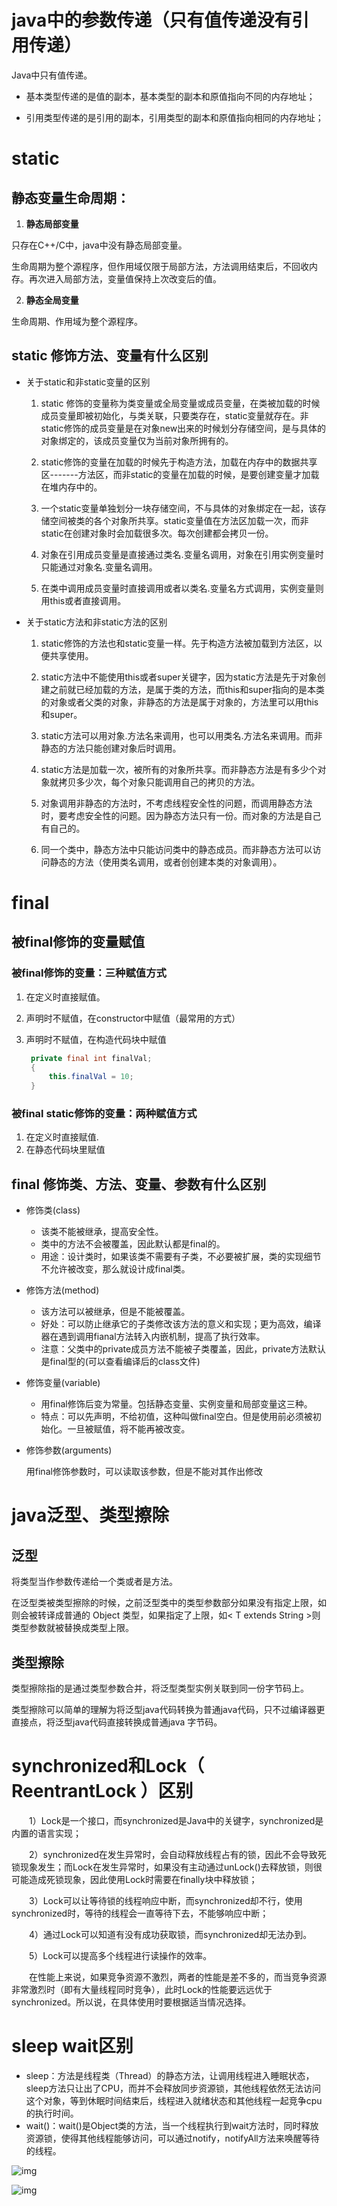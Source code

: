 # java中的参数传递（只有值传递没有引用传递）

Java中只有值传递。

- 基本类型传递的是值的副本，基本类型的副本和原值指向不同的内存地址；

- 引用类型传递的是引用的副本，引用类型的副本和原值指向相同的内存地址；

# static 

## 静态变量生命周期：

1.  **静态局部变量**

   只存在C++/C中，java中没有静态局部变量。

   生命周期为整个源程序，但作用域仅限于局部方法，方法调用结束后，不回收内存。再次进入局部方法，变量值保持上次改变后的值。

2.  **静态全局变量**

   生命周期、作用域为整个源程序。

## static 修饰方法、变量有什么区别

- 关于static和非static变量的区别
  1. static 修饰的变量称为类变量或全局变量或成员变量，在类被加载的时候成员变量即被初始化，与类关联，只要类存在，static变量就存在。非static修饰的成员变量是在对象new出来的时候划分存储空间，是与具体的对象绑定的，该成员变量仅为当前对象所拥有的。

  2. static修饰的变量在加载的时候先于构造方法，加载在内存中的数据共享区-------方法区，而非static的变量在加载的时候，是要创建变量才加载在堆内存中的。

  3. 一个static变量单独划分一块存储空间，不与具体的对象绑定在一起，该存储空间被类的各个对象所共享。static变量值在方法区加载一次，而非static在创建对象时会加载很多次。每次创建都会拷贝一份。
  4. 对象在引用成员变量是直接通过类名.变量名调用，对象在引用实例变量时只能通过对象名.变量名调用。

  5. 在类中调用成员变量时直接调用或者以类名.变量名方式调用，实例变量则用this或者直接调用。
- 关于static方法和非static方法的区别
  1. static修饰的方法也和static变量一样。先于构造方法被加载到方法区，以便共享使用。

  2. static方法中不能使用this或者super关键字，因为static方法是先于对象创建之前就已经加载的方法，是属于类的方法，而this和super指向的是本类的对象或者父类的对象，非静态的方法是属于对象的，方法里可以用this和super。

  3. static方法可以用对象.方法名来调用，也可以用类名.方法名来调用。而非静态的方法只能创建对象后时调用。

  4. static方法是加载一次，被所有的对象所共享。而非静态方法是有多少个对象就拷贝多少次，每个对象只能调用自己的拷贝的方法。

  5. 对象调用非静态的方法时，不考虑线程安全性的问题，而调用静态方法时，要考虑安全性的问题。因为静态方法只有一份。而对象的方法是自己有自己的。

  6. 同一个类中，静态方法中只能访问类中的静态成员。而非静态方法可以访问静态的方法（使用类名调用，或者创创建本类的对象调用）。

# final

## 被final修饰的变量赋值

### 被final修饰的变量：三种赋值方式

1. 在定义时直接赋值。

2. 声明时不赋值，在constructor中赋值（最常用的方式）

3. 声明时不赋值，在构造代码块中赋值

   ```java
    private final int finalVal;
    {
        this.finalVal = 10;
    }
   ```

### 被final static修饰的变量：两种赋值方式

1. 在定义时直接赋值.
2. 在静态代码块里赋值

## final 修饰类、方法、变量、参数有什么区别

- 修饰类(class)

  - 该类不能被继承，提高安全性。
  - 类中的方法不会被覆盖，因此默认都是final的。
  - 用途：设计类时，如果该类不需要有子类，不必要被扩展，类的实现细节不允许被改变，那么就设计成final类。

- 修饰方法(method) 

  - 该方法可以被继承，但是不能被覆盖。
  - 好处：可以防止继承它的子类修改该方法的意义和实现；更为高效，编译器在遇到调用fianal方法转入内嵌机制，提高了执行效率。 
  - 注意：父类中的private成员方法不能被子类覆盖，因此，private方法默认是final型的(可以查看编译后的class文件)

- 修饰变量(variable) 

  - 用final修饰后变为常量。包括静态变量、实例变量和局部变量这三种。
  - 特点：可以先声明，不给初值，这种叫做final空白。但是使用前必须被初始化。一旦被赋值，将不能再被改变。

- 修饰参数(arguments) 

  用final修饰参数时，可以读取该参数，但是不能对其作出修改

# java泛型、类型擦除

## 泛型

将类型当作参数传递给一个类或者是方法。

在泛型类被类型擦除的时候，之前泛型类中的类型参数部分如果没有指定上限，如<T>则会被转译成普通的 Object 类型，如果指定了上限，如< T extends String >则类型参数就被替换成类型上限。 

## 类型擦除

类型擦除指的是通过类型参数合并，将泛型类型实例关联到同一份字节码上。

类型擦除可以简单的理解为将泛型java代码转换为普通java代码，只不过编译器更直接点，将泛型java代码直接转换成普通java 字节码。

# synchronized和Lock（ ReentrantLock ）区别

　　1）Lock是一个接口，而synchronized是Java中的关键字，synchronized是内置的语言实现；

　　2）synchronized在发生异常时，会自动释放线程占有的锁，因此不会导致死锁现象发生；而Lock在发生异常时，如果没有主动通过unLock()去释放锁，则很可能造成死锁现象，因此使用Lock时需要在finally块中释放锁；

　　3）Lock可以让等待锁的线程响应中断，而synchronized却不行，使用synchronized时，等待的线程会一直等待下去，不能够响应中断；

　　4）通过Lock可以知道有没有成功获取锁，而synchronized却无法办到。

　　5）Lock可以提高多个线程进行读操作的效率。

　　在性能上来说，如果竞争资源不激烈，两者的性能是差不多的，而当竞争资源非常激烈时（即有大量线程同时竞争），此时Lock的性能要远远优于synchronized。所以说，在具体使用时要根据适当情况选择。

# sleep wait区别

- sleep：方法是线程类（Thread）的静态方法，让调用线程进入睡眠状态，sleep方法只让出了CPU，而并不会释放同步资源锁，其他线程依然无法访问这个对象，等到休眠时间结束后，线程进入就绪状态和其他线程一起竞争cpu的执行时间。 
- wait()：wait()是Object类的方法，当一个线程执行到wait方法时，同时释放资源锁，使得其他线程能够访问，可以通过notify，notifyAll方法来唤醒等待的线程。

 ![img](https://images2017.cnblogs.com/blog/1225383/201709/1225383-20170919100818665-1098208945.jpg) 

 ![img](https://raw.githubusercontent.com/autowanglei/autowanglei.github.io/master/_posts/android/Android学习记录/线程状态.jpg)